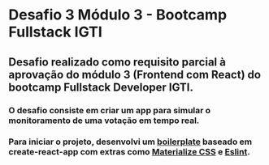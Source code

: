 # Desafio 3 Módulo 3 - Bootcamp Fullstack IGTI

## Desafio realizado como requisito parcial à aprovação do módulo 3 (Frontend com React) do bootcamp Fullstack Developer IGTI.

### O desafio consiste em criar um app para simular o monitoramento de uma votação em tempo real.

### Para iniciar o projeto, desenvolvi um [boilerplate](https://github.com/jramiresbrito/react-base) baseado em create-react-app com extras como [Materialize CSS](https://materializecss.com/) e [Eslint](https://eslint.org/).
